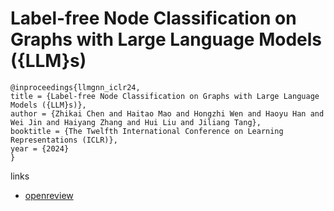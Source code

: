 # Label-free Node Classification on Graphs with Large Language Models ({LLM}s)

```
@inproceedings{llmgnn_iclr24,
title = {Label-free Node Classification on Graphs with Large Language Models ({LLM}s)},
author = {Zhikai Chen and Haitao Mao and Hongzhi Wen and Haoyu Han and Wei Jin and Haiyang Zhang and Hui Liu and Jiliang Tang},
booktitle = {The Twelfth International Conference on Learning Representations (ICLR)},
year = {2024}
}
```

links
- [openreview](https://openreview.net/forum?id=hESD2NJFg8)
